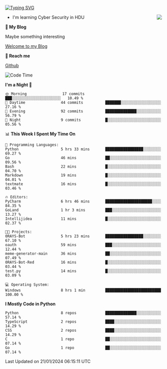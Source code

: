 [![Typing SVG](https://readme-typing-svg.herokuapp.com?font=Fira+Code&pause=1000&random=false&width=450&height=60&lines=Hello+%F0%9F%91%8B%F0%9F%8F%BB;I'm+JBNRZ)](https://git.io/typing-svg)

<a href="#">
  <img align="right" src="https://github-readme-stats.vercel.app/api?username=JBNRZ&show_icons=true&bg_color=15,f2f7fd,E0EAFC" />
</a>

- I'm learning Cyber Security in HDU

 **🌱 My Blog**

Maybe something interesting

[Welcome to my Blog](https://jbnrz.com.cn/)

 **💬 Reach me** 

[Github](https://github.com/JBNRZ)


<!--START_SECTION:waka-->
![Code Time](http://img.shields.io/badge/Code%20Time-272%20hrs%2035%20mins-blue)

**I'm a Night 🦉** 

```text
🌞 Morning                17 commits          ███░░░░░░░░░░░░░░░░░░░░░░   10.49 % 
🌆 Daytime                44 commits          ███████░░░░░░░░░░░░░░░░░░   27.16 % 
🌃 Evening                92 commits          ██████████████░░░░░░░░░░░   56.79 % 
🌙 Night                  9 commits           █░░░░░░░░░░░░░░░░░░░░░░░░   05.56 % 
```


📊 **This Week I Spent My Time On** 

```text
💬 Programming Languages: 
Python                   5 hrs 33 mins       █████████████████░░░░░░░░   69.27 % 
Go                       46 mins             ██░░░░░░░░░░░░░░░░░░░░░░░   09.56 % 
Bash                     22 mins             █░░░░░░░░░░░░░░░░░░░░░░░░   04.70 % 
Markdown                 19 mins             █░░░░░░░░░░░░░░░░░░░░░░░░   04.01 % 
textmate                 16 mins             █░░░░░░░░░░░░░░░░░░░░░░░░   03.46 % 

🔥 Editors: 
PyCharm                  6 hrs 46 mins       █████████████████████░░░░   84.35 % 
GoLand                   1 hr 3 mins         ███░░░░░░░░░░░░░░░░░░░░░░   13.27 % 
Intellijidea             11 mins             █░░░░░░░░░░░░░░░░░░░░░░░░   02.37 % 

🐱‍💻 Projects: 
0RAYS-Bot                5 hrs 23 mins       █████████████████░░░░░░░░   67.10 % 
oauth                    59 mins             ███░░░░░░░░░░░░░░░░░░░░░░   12.44 % 
meme-generator-main      36 mins             ██░░░░░░░░░░░░░░░░░░░░░░░   07.49 % 
0RAYS-Bot-Red            16 mins             █░░░░░░░░░░░░░░░░░░░░░░░░   03.44 % 
test.py                  14 mins             █░░░░░░░░░░░░░░░░░░░░░░░░   03.09 % 

💻 Operating System: 
Windows                  8 hrs 1 min         █████████████████████████   100.00 % 
```

**I Mostly Code in Python** 

```text
Python                   8 repos             ██████████████░░░░░░░░░░░   57.14 % 
TypeScript               2 repos             ████░░░░░░░░░░░░░░░░░░░░░   14.29 % 
CSS                      2 repos             ████░░░░░░░░░░░░░░░░░░░░░   14.29 % 
C                        1 repo              ██░░░░░░░░░░░░░░░░░░░░░░░   07.14 % 
Go                       1 repo              ██░░░░░░░░░░░░░░░░░░░░░░░   07.14 % 
```




 Last Updated on 21/01/2024 06:15:11 UTC
<!--END_SECTION:waka-->
